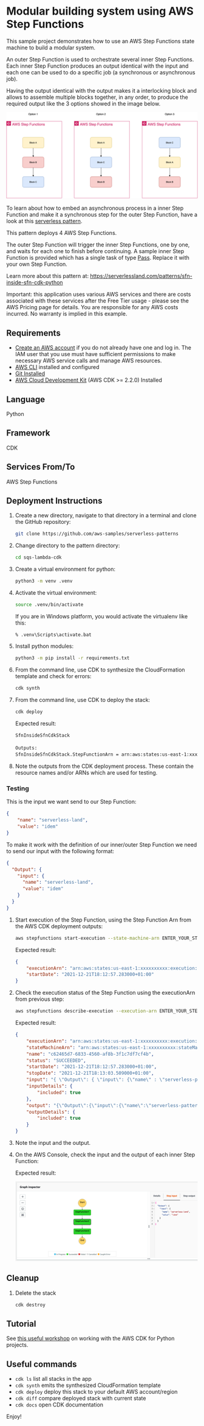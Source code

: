 
# Modular building system using AWS Step Functions

This sample project demonstrates how to use an AWS Step Functions state machine to build a modular system.

An outer Step Function is used to orchestrate several inner Step Functions. Each inner Step Function produces an output identical with the input and each one can be used to do a specific job (a synchronous or asynchronous job).

Having the output identical with the output makes it a interlocking block and allows to assemble multiple blocks together, in any order, to produce the required output like the 3 options showed in the image below.

![Concept](img/concept.drawio.png)

To learn about how to embed an asynchronous process in a inner Step Function and make it a synchronous step for the outer Step Function, have a look at this [serverless pattern](https://serverlessland.com/patterns/step-function-callback-cdk-python).

This pattern deploys 4 AWS Step Functions.

The outer Step Function will trigger the inner Step Functions, one by one, and waits for each one to finish before continuing.
A sample inner Step Function is provided which has a single task of type [Pass](https://docs.aws.amazon.com/step-functions/latest/dg/amazon-states-language-pass-state.html). Replace it with your own Step Function.

Learn more about this pattern at: https://serverlessland.com/patterns/sfn-inside-sfn-cdk-python

Important: this application uses various AWS services and there are costs associated with these services after the Free Tier usage - please see the AWS Pricing page for details. You are responsible for any AWS costs incurred. No warranty is implied in this example.

## Requirements

* [Create an AWS account](https://portal.aws.amazon.com/gp/aws/developer/registration/index.html) if you do not already have one and log in. The IAM user that you use must have sufficient permissions to make necessary AWS service calls and manage AWS resources.
* [AWS CLI](https://docs.aws.amazon.com/cli/latest/userguide/install-cliv2.html) installed and configured
* [Git Installed](https://git-scm.com/book/en/v2/Getting-Started-Installing-Git)
* [AWS Cloud Development Kit](https://docs.aws.amazon.com/cdk/v2/guide/getting_started.html) (AWS CDK >= 2.2.0) Installed

## Language

Python

## Framework

CDK

## Services From/To

AWS Step Functions

## Deployment Instructions

1. Create a new directory, navigate to that directory in a terminal and clone the GitHub repository:
    ```bash
    git clone https://github.com/aws-samples/serverless-patterns
    ```
1. Change directory to the pattern directory:
    ```bash
    cd sqs-lambda-cdk
    ```
1. Create a virtual environment for python:
    ```bash
    python3 -m venv .venv
    ```
1. Activate the virtual environment:
    ```bash
    source .venv/bin/activate
    ```

    If you are in Windows platform, you would activate the virtualenv like this:

    ```
    % .venv\Scripts\activate.bat
    ```

1. Install python modules:
    ```bash
    python3 -m pip install -r requirements.txt
    ```
1. From the command line, use CDK to synthesize the CloudFormation template and check for errors:

    ```bash
    cdk synth
    ```
1. From the command line, use CDK to deploy the stack:

    ```bash
    cdk deploy
    ```

    Expected result:

    ```bash
    SfnInsideSfnCdkStack

    Outputs:
    SfnInsideSfnCdkStack.StepFunctionArn = arn:aws:states:us-east-1:xxxxxxxxxx:stateMachine:OuterStepFunction0C0262E4-W34IrZoiJqEe
    ```

1. Note the outputs from the CDK deployment process. These contain the resource names and/or ARNs which are used for testing.

### Testing

This is the input we want send to our Step Function:

```json
{
    "name": "serverless-land",
    "value": "idem"
}
```

To make it work with the definition of our inner/outer Step Function we need to send our input with the following format:

```json
{
  "Output": {
    "input": {
      "name": "serverless-land",
      "value": "idem"
    }
  }
}
```

1. Start execution of the Step Function, using the Step Function Arn from the AWS CDK deployment outputs:

    ```bash
    aws stepfunctions start-execution --state-machine-arn ENTER_YOUR_STEP_FUNCTION_ARN --input "{ \"Output\": { \"input\": {\"name\" : \"serverless-pattern\", \"value\": \"block\" }}}"
    ```

    Expected result:

    ```json
    {
        "executionArn": "arn:aws:states:us-east-1:xxxxxxxxxx:execution:OuterStepFunction0C0262E4-W34IrZoiJqEe:c62465d7-6833-4560-af8b-3f1c7df7cf4b",
        "startDate": "2021-12-21T18:12:57.283000+01:00"
    }
    ```

1. Check the execution status of the Step Function using the executionArn from previous step:

    ```bash
    aws stepfunctions describe-execution --execution-arn ENTER_YOUR_STEP_FUNCTION_EXECUTION_ARN
    ```

    Expected result:

    ```json
    {
        "executionArn": "arn:aws:states:us-east-1:xxxxxxxxxx:execution:OuterStepFunction0C0262E4-W34IrZoiJqEe:c62465d7-6833-4560-af8b-3f1c7df7cf4b",
        "stateMachineArn": "arn:aws:states:us-east-1:xxxxxxxxxx:stateMachine:OuterStepFunction0C0262E4-W34IrZoiJqEe",
        "name": "c62465d7-6833-4560-af8b-3f1c7df7cf4b",
        "status": "SUCCEEDED",
        "startDate": "2021-12-21T18:12:57.283000+01:00",
        "stopDate": "2021-12-21T18:13:03.509000+01:00",
        "input": "{ \"Output\": { \"input\": {\"name\" : \"serverless-pattern\", \"value\": \"block\" }}}",
        "inputDetails": {
            "included": true
        },
        "output": "{\"Output\":{\"input\":{\"name\":\"serverless-pattern\",\"value\":\"block\"}}}",
        "outputDetails": {
            "included": true
        }
    }
    ```

1. Note the input and the output.

1. On the AWS Console, check the input and the output of each inner Step Function:

    Expected result:

    ![Inner Step Function](img/step_function_console.png)

## Cleanup

1. Delete the stack
    ```bash
    cdk destroy
    ```

## Tutorial

See [this useful workshop](https://cdkworkshop.com/30-python.html) on working with the AWS CDK for Python projects.

## Useful commands

 * `cdk ls`          list all stacks in the app
 * `cdk synth`       emits the synthesized CloudFormation template
 * `cdk deploy`      deploy this stack to your default AWS account/region
 * `cdk diff`        compare deployed stack with current state
 * `cdk docs`        open CDK documentation


Enjoy!
